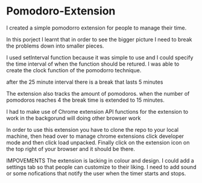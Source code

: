 # Pomodoro-Extension
I created a simple pomodorro extension for people to manage their time.

In this porject I learnt that in order to see the bigger picture I need to break the problems down into smaller pieces.

I used setInterval function because it was simple to use and I could specify the time interval of when the function should be retured.
I was able to create the clock function of the pomodorro technique.

after the 25 minute interval there is a break that lasts 5 minutes 

The extension also tracks the amount of pomodoros.
when the number of pomodoros reaches 4 the break time is extended to 15 minutes.

I had to make use of Chrome extension API functions for the extension to work in the backgorund will doing other browser work

In order to use this extension you have to clone the repo to your local machine, then head over to manage chrome extensions click developer mode and then click load unpacked.
Finally click on the extension icon on the top right of your browser and it should be there.

IMPOVEMENTS
The extension is lacking in colour and design.
I could add a settings tab so that people can customize to their liking.
I need to add sound or some nofications that notify the user when the timer starts and stops.
